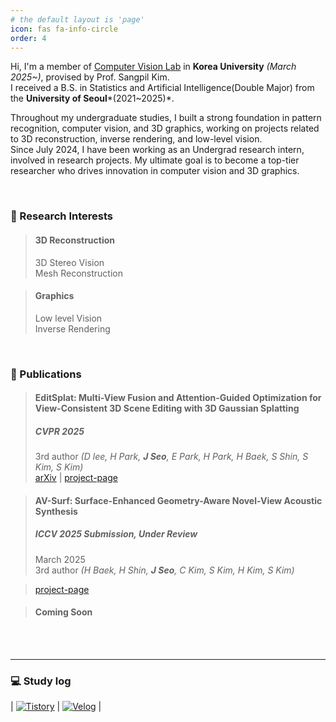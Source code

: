 ```yaml
---
# the default layout is 'page'
icon: fas fa-info-circle
order: 4
---
```

Hi, I'm a member of [Computer Vision Lab](https://kuaicv.com/) in **Korea University** *(March 2025~)*, provised by Prof. Sangpil Kim. <br>
I received a B.S. in Statistics and Artificial Intelligence(Double Major) from the **University of Seoul***(2021~2025)*. <br>

Throughout my undergraduate studies, I built a strong foundation in pattern recognition, computer vision, and 3D graphics, working on projects related to 3D reconstruction, inverse rendering, and low-level vision. <br>
Since July 2024, I have been working as an Undergrad research intern, involved in research projects. My ultimate goal is to become a top-tier researcher who drives innovation in computer vision and 3D graphics. <br>


<br/>

### 🎯 Research Interests
> #### 3D Reconstruction <span style="color:grey"> </span>
> 3D Stereo Vision <br>
> Mesh Reconstruction

> #### Graphics <span style="color:grey"> </span>
> Low level Vision <br>
> Inverse Rendering

<br>

### 📄 Publications
> #### EditSplat: Multi-View Fusion and Attention-Guided Optimization for View-Consistent 3D Scene Editing with 3D Gaussian Splatting <span style="color:grey"> </span>
> 
> ##### **CVPR 2025**
> 3rd author *(D lee, H Park, **J Seo**, E Park, H Park, H Baek, S Shin, S Kim, S Kim)*  <br>
> [arXiv](https://arxiv.org/pdf/2412.11520) |
> [project-page](https://kuai-lab.github.io/editsplat2024/) 

> #### AV-Surf: Surface-Enhanced Geometry-Aware Novel-View Acoustic Synthesis <span style="color:grey"> </span>
> ##### ICCV 2025 Submission, **Under Review** 
> March 2025 <br>
> 3rd author *(H Baek, H Shin, **J Seo**, C Kim, S Kim, H Kim, S Kim)*  <br>
<!-- > [arxiv](coming soon) | -->
> [project-page](https://iccv2025-avsurf.github.io/)

> #### Coming Soon 
>


<br> <br>

---

### 💻 Study log
| [![Tistory](https://img.shields.io/badge/Tistory-FF5722?style=for-the-badge&logo=Tistory&logoColor=white)](https://zy0-ng531.tistory.com/) | [![Velog](https://img.shields.io/badge/Velog-20C997?style=for-the-badge&logo=Velog&logoColor=white)](https://velog.io/@zyounguri/posts) |

